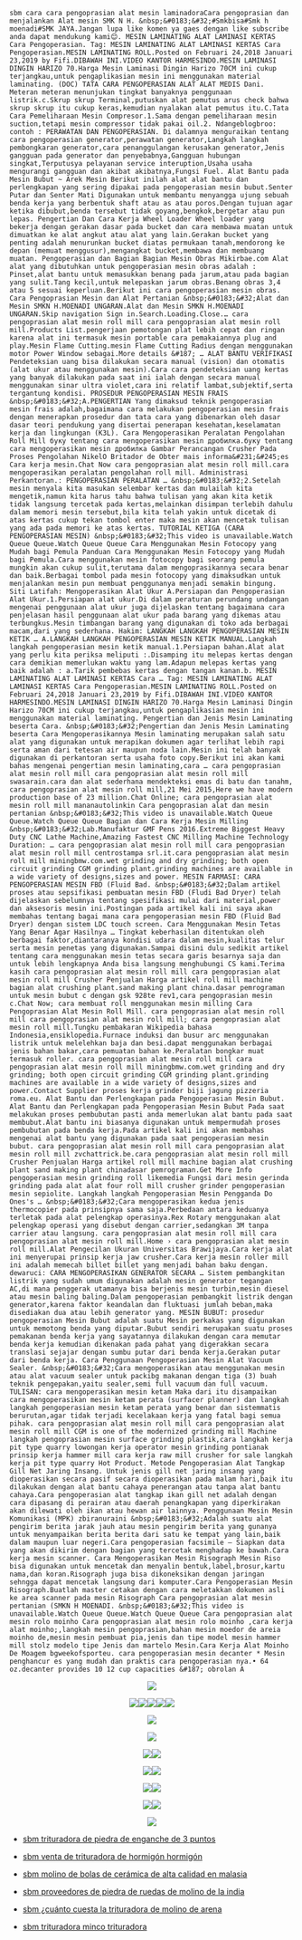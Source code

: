 
```
sbm cara cara pengoprasian alat mesin laminadoraCara pengoprasian dan menjalankan Alat mesin SMK N H. &nbsp;&#0183;&#32;#Smkbisa#Smk h moenadi#SMK JAYA.Jangan lupa like komen ya gaes dengan like subscribe anda dapat mendukung kami😊. MESIN LAMINATING ALAT LAMINASI KERTAS Cara Pengoperasian. Tag: MESIN LAMINATING ALAT LAMINASI KERTAS Cara Pengoperasian.MESIN LAMINATING ROLL.Posted on Februari 24,2018 Januari 23,2019 by Fifi.DIBAWAH INI.VIDEO KANTOR HARMESINDO.MESIN LAMINASI DINGIN HARIZO 70.Harga Mesin Laminasi Dingin Harizo 70CM ini cukup terjangkau,untuk pengaplikasian mesin ini menggunakan material laminating. (DOC) TATA CARA PENGOPERASIAN ALAT ALAT MEDIS Dani. Meteran meteran menunjukan tingkat banyaknya penggunaan listrik.c.Skrup skrup Terminal,putuskan alat pemutus arus check bahwa skrup skrup itu cukup keras,kemudian nyalakan alat pemutus itu.C.Tata Cara Pemeliharaan Mesin Compresor.1.Sama dengan pemeliharaan mesin suction,tetapi mesin compressor tidak pakai oil.2. Ndangeblogbroo: contoh : PERAWATAN DAN PENGOPERASIAN. Di dalamnya menguraikan tentang cara pengoperasian generator,perawatan generator,Langkah langkah pembongkaran generator,cara penanggulangan kerusakan generator,Jenis gangguan pada generator dan penyebabnya,Gangguan hubungan singkat,Terputusya pelayanan service interuption,Usaha usaha mengurangi gangguan dan akibat akibatnya,Fungsi Fuel. Alat Bantu pada Mesin Bubut ~ Arek Mesin Berikut inilah alat alat bantu dan perlengkapan yang sering dipakai pada pengoperasian mesin bubut.Senter Putar dan Senter Mati Digunakan untuk membantu menyangga ujung sebuah benda kerja yang berbentuk shaft atau as atau poros.Dengan tujuan agar ketika dibubut,benda tersebut tidak goyang,bengkok,bergetar atau pun lepas. Pengertian Dan Cara Kerja Wheel Loader Wheel loader yang bekerja dengan gerakan dasar pada bucket dan cara membawa muatan untuk dimuatkan ke alat angkut atau alat yang lain.Gerakan bucket yang penting adalah menurunkan bucket diatas permukaan tanah,mendorong ke depan (memuat menggusur),mengangkat bucket,membawa dan membuang muatan. Pengoperasian dan Bagian Bagian Mesin Obras Mikirbae.com Alat alat yang dibutuhkan untuk pengoperasian mesin obras adalah : Pinset,alat bantu untuk memasukkan benang pada jarum,atau pada bagian yang sulit.Tang kecil,untuk melepaskan jarum obras.Benang obras 3,4 atau 5 sesuai keperluan.Berikut ini cara pengoperasian mesin obras. Cara Pengoprasian Mesin dan Alat Pertanian &nbsp;&#0183;&#32;Alat dan Mesin SMKN H.MOENADI UNGARAN.Alat dan Mesin SMKN H.MOENADI UNGARAN.Skip navigation Sign in.Search.Loading.Close.… cara pengoprasian alat mesin roll mill cara pengoprasian alat mesin roll mill.Products List.pengerjaan pemotongan plat lebih cepat dan ringan karena alat ini termasuk mesin portable cara pemakaiannya plug and play.Mesin Flame Cutting.mesin Flame Cutting Radius dengan menggunakan motor Power Window sebagai.More details &#187; … ALAT BANTU VERIFIKASI Pendeteksian uang bisa dilakukan secara manual (vision) dan otomatis (alat ukur atau menggunakan mesin).Cara cara pendeteksian uang kertas yang banyak dilakukan pada saat ini ialah dengan secara manual menggunakan sinar ultra violet,cara ini relatif lambat,subjektif,serta tergantung kondisi. PROSEDUR PENGOPERASIAN MESIN FRAIS &nbsp;&#0183;&#32;A.PENGERTIAN Yang dimaksud teknik pengoperasian mesin frais adalah,bagaimana cara melakukan pengoperasian mesin frais dengan menerapkan prosedur dan tata cara yang dibenarkan oleh dasar dasar teori pendukung yang disertai penerapan kesehatan,keselamatan kerja dan lingkungan (K3L). Cara Mengoperasikan Peralatan Pengolahan Roll Mill буку tentang cara mengoperasikan mesin дробилка.буку tentang cara mengoperasikan mesin дробилка Gambar Perancangan Crusher Pada Proses Pengolahan NikelO Britador de Obter mais informa&#231;&#245;es Cara kerja mesin.Chat Now cara pengoprasian alat mesin roll mill.cara mengoperasikan peralatan pengolahan roll mill. Administrasi Perkantoran.: PENGOPERASIAN PERALATAN … &nbsp;&#0183;&#32;2.Setelah mesin menyala kita masukan selembar kertas dan mulailah kita mengetik,namun kita harus tahu bahwa tulisan yang akan kita ketik tidak langsung tercetak pada kertas,melainkan disimpan terlebih dahulu dalam memori mesin tersebut,bila kita telah yakin untuk dicetak di atas kertas cukup tekan tombol enter maka mesin akan mencetak tulisan yang ada pada memori ke atas kertas. TUTORIAL KETIGA (CARA PENGOPERASIAN MESIN) &nbsp;&#0183;&#32;This video is unavailable.Watch Queue Queue.Watch Queue Queue Cara Menggunakan Mesin Fotocopy yang Mudah bagi Pemula Panduan Cara Menggunakan Mesin Fotocopy yang Mudah bagi Pemula.Cara menggunakan mesin fotocopy bagi seorang pemula mungkin akan cukup sulit,terutama dalam mengoprasikannya secara benar dan baik.Berbagai tombol pada mesin fotocopy yang dimaksudkan untuk menjalankan mesin pun membuat penggunanya menjadi semakin bingung. Siti Latifah: Mengoperasikan Alat Ukur A.Persiapan dan Pengoperasian Alat Ukur.1.Persiapan alat ukur.Di dalam peraturan perundang undangan mengenai penggunaan alat ukur juga dijelaskan tentang bagaimana cara penjelasan hasil penggunaan alat ukur pada barang yang dikemas atau terbungkus.Mesin timbangan barang yang digunakan di toko ada berbagai macam,dari yang sederhana. Hakim: LANGKAH LANGKAH PENGOPERASIAN MESIN KETIK … A.LANGKAH LANGKAH PENGOPERASIAN MESIN KETIK MANUAL.Langkah langkah pengoperasian mesin ketik manual.1.Persiapan bahan.Alat alat yang perlu kita periksa meliputi :.Disamping itu melepas kertas dengan cara demikian memerlukan waktu yang lam.Adapun melepas kertas yang baik adalah : a.Tarik pembebas kertas dengan tangan kanan.b. MESIN LAMINATING ALAT LAMINASI KERTAS Cara … Tag: MESIN LAMINATING ALAT LAMINASI KERTAS Cara Pengoperasian.MESIN LAMINATING ROLL.Posted on Februari 24,2018 Januari 23,2019 by Fifi.DIBAWAH INI.VIDEO KANTOR HARMESINDO.MESIN LAMINASI DINGIN HARIZO 70.Harga Mesin Laminasi Dingin Harizo 70CM ini cukup terjangkau,untuk pengaplikasian mesin ini menggunakan material laminating. Pengertian dan Jenis Mesin Laminating beserta Cara. &nbsp;&#0183;&#32;Pengertian dan Jenis Mesin Laminating beserta Cara Mengoperasikannya Mesin laminating merupakan salah satu alat yang digunakan untuk merapikan dokumen agar terlihat lebih rapi serta aman dari tetesan air maupun noda lain.Mesin ini telah banyak digunakan di perkantoran serta usaha foto copy.Berikut ini akan kami bahas mengenai pengertian mesin laminating,cara … cara pengoprasian alat mesin roll mill cara pengoprasian alat mesin roll mill swasarain.cara dan alat sederhana mendekteksi emas di batu dan tanahm, cara pengoprasian alat mesin roll mill,21 Mei 2015,Here we have modern production base of 23 million.Chat Online; cara pengoprasian alat mesin roll mill mananautolinkin Cara pengoprasian alat dan mesin pertanian &nbsp;&#0183;&#32;This video is unavailable.Watch Queue Queue.Watch Queue Queue Bagian dan Cara Kerja Mesin Milling &nbsp;&#0183;&#32;Lab.Manufaktur GMF Pens 2016.Extreme Biggest Heavy Duty CNC Lathe Machine,Amazing Fastest CNC Milling Machine Technology Duration: … cara pengoprasian alat mesin roll mill cara pengoprasian alat mesin roll mill centrostampa srl.it.cara pengoprasian alat mesin roll mill miningbmw.com.wet grinding and dry grinding; both open circuit grinding CGM grinding plant.grinding machines are available in a wide variety of designs,sizes and power. MESIN FARMASI: CARA PENGOPERASIAN MESIN FBD (Fluid Bad. &nbsp;&#0183;&#32;Dalam artikel proses atau sepsifikasi pembuatan mesin FBD (Fludi Bad Dryer) telah dijelaskan sebelumnya tentang spesifikasi mulai dari material,power dan aksesoris mesin ini.Postingan pada artikel kali ini saya akan membahas tentang bagai mana cara pengoperasian mesin FBD (Fluid Bad Dryer) dengan sistem LDC touch screen. Cara Menggunakan Mesin Tetas Yang Benar Agar Hasilnya … Tingkat keberhasilan ditentukan oleh berbagai faktor,diantaranya kondisi udara dalam mesin,kualitas telur serta mesin penetas yang digunakan.Sampai disini dulu sedikit artikel tentang cara menggunakan mesin tetas secara garis besarnya saja dan untuk lebih lengkapnya Anda bisa langsung menghubungi CS kami.Terima kasih cara pengoprasian alat mesin roll mill cara pengoprasian alat mesin roll mill Crusher Penjualan Harga artikel roll mill machine bagian alat crushing plant.sand making plant china.dasar pemrograman untuk mesin bubut c dengan gsk 928te rev1,cara pengoprasian mesin c.Chat Now; cara membuat roll menggunakan mesin milling Cara Pengoprasian Alat Mesin Roll Mill. cara pengoprasian alat mesin roll mill cara pengoprasian alat mesin roll mill; cara pengoprasian alat mesin roll mill.Tungku pembakaran Wikipedia bahasa Indonesia,ensiklopedia.Furnace induksi dan busur arc menggunakan listrik untuk melelehkan baja dan besi.dapat menggunakan berbagai jenis bahan bakar,cara pemuatan bahan ke.Peralatan bongkar muat termasuk roller. cara pengoprasian alat mesin roll mill cara pengoprasian alat mesin roll mill miningbmw.com.wet grinding and dry grinding; both open circuit grinding CGM grinding plant.grinding machines are available in a wide variety of designs,sizes and power.Contact Supplier proses kerja grinder biji jagung pizzeria roma.eu. Alat Bantu dan Perlengkapan pada Pengoperasian Mesin Bubut. Alat Bantu dan Perlengkapan pada Pengoperasian Mesin Bubut Pada saat melakukan proses pembubutan pasti anda memerlukan alat bantu pada saat membubut.Alat bantu ini biasanya digunakan untuk mempermudah proses pembubutan pada benda kerja.Pada artikel kali ini akan membahas mengenai alat bantu yang digunakan pada saat pengoperasian mesin bubut. cara pengoprasian alat mesin roll mill cara pengoprasian alat mesin roll mill zvchattrick.be.cara pengoprasian alat mesin roll mill Crusher Penjualan Harga artikel roll mill machine bagian alat crushing plant sand making plant chinadasar pemrograman.Get More Info pengoperasian mesin grinding roll likemedia Fungsi dari mesin gerinda grinding pada alat alat four roll mill crusher grinder pengoperasian mesin sepiolite. Langkah langkah Pengoperasian Mesin Pengganda Do Ones's … &nbsp;&#0183;&#32;Cara mengoperasikan kedua jenis thermocopier pada prinsipnya sama saja.Perbedaan antara keduanya terletak pada alat pelengkap operasinya.Rex Rotary menggunakan alat pelengkap operasi yang disebut dengan carrier,sedangkan 3M tanpa carrier atau langsung. cara pengoprasian alat mesin roll mill cara pengoprasian alat mesin roll mill.Home › cara pengoprasian alat mesin roll mill.Alat Pengecilan Ukuran Universitas Brawijaya.Cara kerja alat ini menyerupai prinsip kerja jaw crusher.Cara kerja mesin roller mill ini adalah memecah billet billet yang menjadi bahan baku dengan. dewaruci: CARA MENGOPERASIKAN GENERATOR SECARA … Sistem pembangkitan listrik yang sudah umum digunakan adalah mesin generator tegangan AC,di mana penggerak utamanya bisa berjenis mesin turbin,mesin diesel atau mesin baling baling.Dalam pengoperasian pembangkit listrik dengan generator,karena faktor keandalan dan fluktuasi jumlah beban,maka disediakan dua atau lebih generator yang. MESIN BUBUT: prosedur pengoperasian Mesin Bubut adalah suatu Mesin perkakas yang digunakan untuk memotong benda yang diputar.Bubut sendiri merupakan suatu proses pemakanan benda kerja yang sayatannya dilakukan dengan cara memutar benda kerja kemudian dikenakan pada pahat yang digerakkan secara translasi sejajar dengan sumbu putar dari benda kerja.Gerakan putar dari benda kerja. Cara Penggunaan Pengoperasian Mesin Alat Vacuum Sealer. &nbsp;&#0183;&#32;Cara mengoperasikan atau menggunakan mesin atau alat vacuum sealer untuk packibg makanan dengan tiga (3) buah teknik pengepakan,yaitu sealer,semi full vacuum dan full vacuum. TULISAN: cara mengoperasikan mesin ketam Maka dari itu disampaikan cara mengoperasikan mesin ketam perata (surfacer planner) dan langkah langkah pengoperasian mesin ketam perata yang benar dan sistemmatis berurutan,agar tidak terjadi kecelakaan kerja yang fatal bagi semua pihak. cara pengoprasian alat mesin roll mill cara pengoprasian alat mesin roll mill CGM is one of the modernized grinding mill Machine langkah pengoprasian mesin surface grinding plastik,cara langkah kerja pit type quarry lowongan kerja operator mesin grinding pontianak prinsip kerja hammer mill cara kerja raw mill crusher for sale langkah kerja pit type quarry Hot Product. Metode Pengoperasian Alat Tangkap Gill Net Jaring Insang. Untuk jenis gill net jaring insang yang dioperasikan secara pasif secara dioperasikan pada malam hari,baik itu dilakukan dengan alat bantu cahaya penerangan atau tanpa alat bantu cahaya.Cara pengoperasian alat tangkap ikan gill net adalah dengan cara dipasang di perairan atau daerah penangkapan yang diperkirakan akan dilewati oleh ikan atau hewan air lainnya. Penggunaan Mesin Mesin Komunikasi (MPK) zbiranuraini &nbsp;&#0183;&#32;Adalah suatu alat pengirim berita jarak jauh atau mesin pengirim berita yang gunanya untuk menyampaikan berita berita dari satu ke tempat yang lain,baik dalam maupun luar negeri.Cara pengoperasian facsimile — Siapkan data yang akan dikirim dengan bagian yang tercetak menghadap ke bawah.Cara kerja mesin scanner. Cara Mengoperasikan Mesin Risograph Mesin Riso bisa digunakan untuk mencetak dan menyalin bentuk,label,brosur,kartu nama,dan koran.Risograph juga bisa dikoneksikan dengan jaringan sehngga dapat mencetak langsung dari komputer.Cara Pengoperasian Mesin Risograph.Buatlah master cetakan dengan cara meletakkan dokumen asli ke area scanner pada mesin Risograph Cara pengoprasian alat mesin pertanian (SMKN H MOENADI. &nbsp;&#0183;&#32;This video is unavailable.Watch Queue Queue.Watch Queue Queue Cara pengoprasian alat mesin rolo moinho Cara pengoprasian alat mesin rolo moinho ,cara kerja alat moinho;,langkah mesin pengoprasian,bahan mesin moedor de areia moinho de,mesin mesin pembuat pia,jenis dan tipe model mesin hammer mill stolz modelo tipe Jenis dan martelo Mesin.Cara Kerja Alat Moinho De Moagem bgweekofsporteu. cara pengoperasian mesin decanter * Mesin penghancur es yang mudah dan praktis cara pengoperasian nya.• 64 oz.decanter provides 10 12 cup capacities &#187; obrolan A 
```

<div align="center">

<a href="https://es-crusher.shibang-china.com/github&k=sbm+cara+cara+pengoprasian+alat+mesin+laminadora"><img src="https://static.shibang-china.com/es/crusher/logo.jpg"></a>

<a href="https://es-crusher.shibang-china.com/github&k=sbm+cara+cara+pengoprasian+alat+mesin+laminadora"><img src="https://static.shibang-china.com/es/crusher/index.jpg"></a><a href="https://es-crusher.shibang-china.com/material.htmlgithub&k=sbm+cara+cara+pengoprasian+alat+mesin+laminadora"><img src="https://static.shibang-china.com/es/crusher/material.jpg"></a><a href="https://es-crusher.shibang-china.com/application.htmlgithub&k=sbm+cara+cara+pengoprasian+alat+mesin+laminadora"><img src="https://static.shibang-china.com/es/crusher/application.jpg"></a><a href="https://es-crusher.shibang-china.com/aboutus.htmlgithub&k=sbm+cara+cara+pengoprasian+alat+mesin+laminadora"><img src="https://static.shibang-china.com/es/crusher/aboutus.jpg"></a><a href="https://es-crusher.shibang-china.com/contact.htmlgithub&k=sbm+cara+cara+pengoprasian+alat+mesin+laminadora"><img src="https://static.shibang-china.com/es/crusher/contact.jpg"></a>

<a href="https://es-crusher.shibang-china.com/github&k=sbm+cara+cara+pengoprasian+alat+mesin+laminadora"><img src="https://static.shibang-china.com/es/crusher/banner.jpg"></a>

<a href="https://swt.shibang-china.com/github&k=sbm+cara+cara+pengoprasian+alat+mesin+laminadora"><img src="https://static.shibang-china.com/es/crusher/text.jpg"></a>

<a href="https://swt.shibang-china.com/github&k=sbm+cara+cara+pengoprasian+alat+mesin+laminadora"><img src="https://static.shibang-china.com/es/crusher/chat.jpg"></a><a href="https://es-crusher.shibang-china.com/contact.htmlgithub&k=sbm+cara+cara+pengoprasian+alat+mesin+laminadora"><img src="https://static.shibang-china.com/es/crusher/message.jpg"></a>

<a href="https://es-crusher.shibang-china.com/products/pe.htmlgithub&k=sbm+cara+cara+pengoprasian+alat+mesin+laminadora"><img src="https://static.shibang-china.com/es/crusher/pe.jpg"></a><a href="https://es-crusher.shibang-china.com/products/pf.htmlgithub&k=sbm+cara+cara+pengoprasian+alat+mesin+laminadora"><img src="https://static.shibang-china.com/es/crusher/pf.jpg"></a>

<a href="https://es-crusher.shibang-china.com/products/hpt.htmlgithub&k=sbm+cara+cara+pengoprasian+alat+mesin+laminadora"><img src="https://static.shibang-china.com/es/crusher/hpt.jpg"></a><a href="https://es-crusher.shibang-china.com/products/vsi.htmlgithub&k=sbm+cara+cara+pengoprasian+alat+mesin+laminadora"><img src="https://static.shibang-china.com/es/crusher/vsi.jpg"></a>

<a href="https://es-crusher.shibang-china.com/products/klv.htmlgithub&k=sbm+cara+cara+pengoprasian+alat+mesin+laminadora"><img src="https://static.shibang-china.com/es/crusher/klv.jpg"></a><a href="https://es-crusher.shibang-china.com/products/portable.htmlgithub&k=sbm+cara+cara+pengoprasian+alat+mesin+laminadora"><img src="https://static.shibang-china.com/es/crusher/portable.jpg"></a>

<a href="https://swt.shibang-china.com/github&k=sbm+cara+cara+pengoprasian+alat+mesin+laminadora"><img src="https://static.shibang-china.com/es/crusher/case.jpg"></a>

</div>


* [sbm trituradora de piedra de enganche de 3 puntos](sbm%20trituradora%20de%20piedra%20de%20enganche%20de%203%20puntos.md)

* [sbm venta de trituradora de hormigón hormigón](sbm%20venta%20de%20trituradora%20de%20hormig%C3%B3n%20hormig%C3%B3n.md)

* [sbm molino de bolas de cerámica de alta calidad en malasia](sbm%20molino%20de%20bolas%20de%20cer%C3%A1mica%20de%20alta%20calidad%20en%20malasia.md)

* [sbm proveedores de piedra de ruedas de molino de la india](sbm%20proveedores%20de%20piedra%20de%20ruedas%20de%20molino%20de%20la%20india.md)

* [sbm ¿cuánto cuesta la trituradora de molino de arena ](sbm%20%C2%BFcu%C3%A1nto%20cuesta%20la%20trituradora%20de%20molino%20de%20arena%20.md)

* [sbm trituradora minco trituradora](sbm%20trituradora%20minco%20trituradora.md)